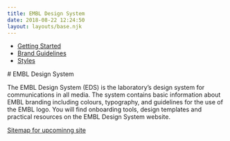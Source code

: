 ```yaml
---
title: EMBL Design System
date: 2018-08-22 12:24:50
layout: layouts/base.njk
---
```


<nav class="vf-navigation vf-navigation--main">
  <ul class="vf-navigation__list | vf-list--inline">
    <li class="vf-navigation__item"><a href="/getting-started/" class="vf-navigation__link">Getting Started</a></li>
    <li class="vf-navigation__item"><a href="/brand-guidelines/" class="vf-navigation__link">Brand Guidelines</a></li>
    <li class="vf-navigation__item"><a href="/styles/" class="vf-navigation__link">Styles</a></li>
  </ul>
</nav>


<div class="vf-content">
# EMBL Design System


The EMBL Design System (EDS) is the laboratory’s design system for communications in all media. The system contains basic information about EMBL branding including colours, typography, and guidelines for the use of the EMBL logo. You will find onboarding tools, design templates and practical resources on the EMBL Design System website.

[Sitemap for upcominng site](https://docs.google.com/drawings/d/1YeOy417worJ1aNxtsbDLoch8X8OwDitZT2i-ZThwAlM/edit?ts=5ce66269)

</div>

